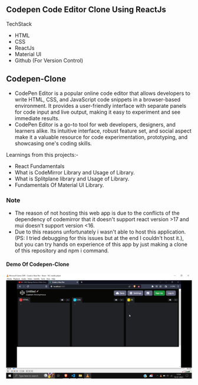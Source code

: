 ## Codepen Code Editor Clone Using ReactJs

TechStack
- HTML
- CSS
- ReactJs
- Material UI
- Github (For Version Control)

## Codepen-Clone
* CodePen Editor is a popular online code editor that allows developers to write HTML, CSS, and JavaScript code snippets in a browser-based environment. It provides a user-friendly interface with separate panels for code input and live output, making it easy to experiment and see immediate results.
* CodePen Editor is a go-to tool for web developers, designers, and learners alike. Its intuitive interface, robust feature set, and social aspect make it a valuable resource for code experimentation, prototyping, and showcasing one's coding skills.

Learnings from this projects:-
* React Fundamentals
* What is CodeMirror Library and Usage of Library.
* What is Splitplane library and Usage of Library.
* Fundamentals Of Material UI Library.

### Note
* The reason of not hosting this web app is due to the conflicts of the dependency of codemirror that it doesn't support react version >17 and mui doesn't support version <16.
* Due to this reasons unfortunately i wasn't able to host this application.(PS: I tried debugging for this issues but at the end I couldn't host it.), but you can try hands on experience of this app by just making a clone of this repository and npm i command.

#### Demo Of Codepen-Clone

[![Watch the video](./public//assests/screenshot-demo.png)](./public/assests/Demo-Codepen.mp4)
